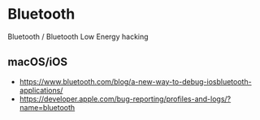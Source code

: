 # Bluetooth
Bluetooth / Bluetooth Low Energy hacking

## macOS/iOS
* https://www.bluetooth.com/blog/a-new-way-to-debug-iosbluetooth-applications/
* https://developer.apple.com/bug-reporting/profiles-and-logs/?name=bluetooth
